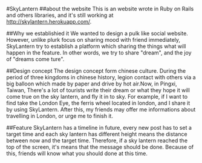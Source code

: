 #SkyLantern
##about the website
This is an website wrote in Ruby on Rails and others libraries, and it's still working at <http://skylantern.herokuapp.com/>.

##Why we establishied it
We wanted to design a pulk like social website. However, unlike plurk focus on sharing mood with friend immediately, SkyLantern try to establish a platform which sharing the things what will happen in the feature. In other words, we try to share "dream", and the joy of "dreams come ture".  

##Design concept
The design concept form chinese culture. During the period of three kingdoms in chinese history, legion contact with others via a big balloon which made by paper and drive by hot air.Now, in Pingxi, Taiwan, There's a lot of tourists write their dream or what they hope it will come true on the sky lantern, and fly it in to sky. For example, if I want to find take the London Eye, the ferris wheel located in london, and I share it by using SkyLantern. After this, my friends may offer me informations about travelling in London, or urge me to finish it.

##Feature
SkyLantern has a timeline in future, every new post has to set a target time and each sky lantern has different height means the distance between now and the target time. Therefore, if a sky lantern reached the top of the screen, it's means that the message should be done. Because of this, friends will know what you should done at this time.
